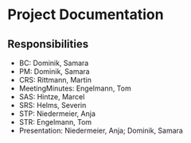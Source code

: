 # Project Documentation

## Responsibilities 
* BC: Dominik, Samara
* PM: Dominik, Samara
* CRS: Rittmann, Martin
* MeetingMinutes: Engelmann, Tom
* SAS: Hintze, Marcel
* SRS: Helms, Severin
* STP: Niedermeier, Anja
* STR: Engelmann, Tom
* Presentation: Niedermeier, Anja; Dominik, Samara
